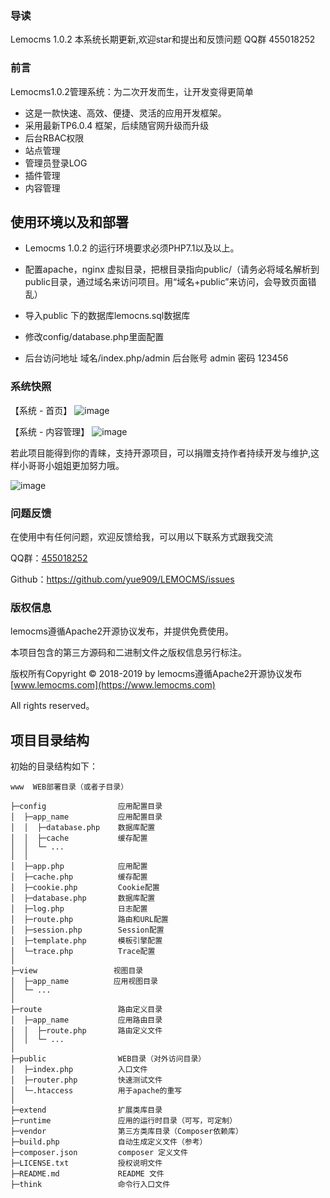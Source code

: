 ### 导读
Lemocms 1.0.2 本系统长期更新,欢迎star和提出和反馈问题 
QQ群 455018252
### 前言
Lemocms1.0.2管理系统：为二次开发而生，让开发变得更简单
 + 这是一款快速、高效、便捷、灵活的应用开发框架。
 + 采用最新TP6.0.4 框架，后续随官网升级而升级
 + 后台RBAC权限
 + 站点管理
 + 管理员登录LOG
 + 插件管理
 + 内容管理
  
## 使用环境以及和部署  
 + Lemocms 1.0.2 的运行环境要求必须PHP7.1以及以上。
    
 + 配置apache，nginx 虚拟目录，把根目录指向public/（请务必将域名解析到public目录，通过域名来访问项目。用“域名+public”来访问，会导致页面错乱）
 
 + 导入public 下的数据库lemocns.sql数据库
 
 + 修改config/database.php里面配置

 + 后台访问地址 域名/index.php/admin 后台账号 admin 密码 123456


### 系统快照

【系统 - 首页】
![image](public/static/admin/images/index.png)

【系统 - 内容管理】
![image](public/static/admin/images/content.png)


若此项目能得到你的青睐，支持开源项目，可以捐赠支持作者持续开发与维护,这样小哥哥小姐姐更加努力哦。

![image](public/static/admin/images/pay.png)


### 问题反馈

在使用中有任何问题，欢迎反馈给我，可以用以下联系方式跟我交流

QQ群：[455018252](https://jq.qq.com/?_wv=1027&k=5RWLxx7)

Github：https://github.com/yue909/LEMOCMS/issues

### 版权信息

lemocms遵循Apache2开源协议发布，并提供免费使用。

本项目包含的第三方源码和二进制文件之版权信息另行标注。

版权所有Copyright © 2018-2019 by lemocms遵循Apache2开源协议发布 [www.lemocms.com](https://www.lemocms.com)

All rights reserved。

## 项目目录结构

初始的目录结构如下：

~~~
www  WEB部署目录（或者子目录）

├─config                应用配置目录
│  ├─app_name           应用配置目录
│  │  ├─database.php    数据库配置
│  │  ├─cache           缓存配置
│  │  └─ ...            
│  │
│  ├─app.php            应用配置
│  ├─cache.php          缓存配置
│  ├─cookie.php         Cookie配置
│  ├─database.php       数据库配置
│  ├─log.php            日志配置
│  ├─route.php          路由和URL配置
│  ├─session.php        Session配置
│  ├─template.php       模板引擎配置
│  └─trace.php          Trace配置
│
├─view                 视图目录
│  ├─app_name          应用视图目录
│  └─ ...   
│
├─route                 路由定义目录
│  ├─app_name           应用路由目录
│  │  ├─route.php       路由定义文件
│  │  └─ ...   
│
├─public                WEB目录（对外访问目录）
│  ├─index.php          入口文件
│  ├─router.php         快速测试文件
│  └─.htaccess          用于apache的重写
│
├─extend                扩展类库目录
├─runtime               应用的运行时目录（可写，可定制）
├─vendor                第三方类库目录（Composer依赖库）
├─build.php             自动生成定义文件（参考）
├─composer.json         composer 定义文件
├─LICENSE.txt           授权说明文件
├─README.md             README 文件
├─think                 命令行入口文件





